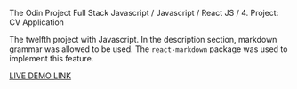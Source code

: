 The Odin Project Full Stack Javascript / Javascript / React JS / 4. Project: CV Application

The twelfth project with Javascript.
In the description section, markdown grammar was allowed to be used.
The `react-markdown` package was used to implement this feature.

[LIVE DEMO LINK](https://pepprbell.github.io/odin-projects/3.Javascript/odin-cv-project/index.html)